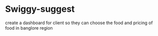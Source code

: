 # Swiggy-suggest
create a dashboard for client so they can choose the food and pricing of food in banglore region
